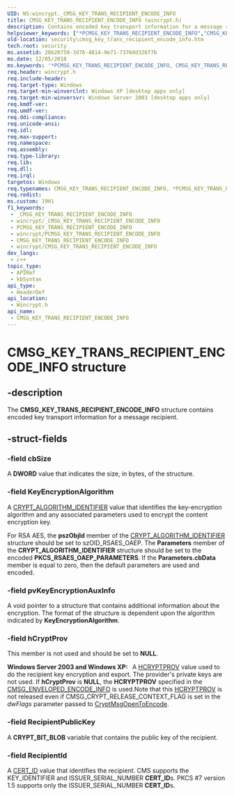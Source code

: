 ```yaml
---
UID: NS:wincrypt._CMSG_KEY_TRANS_RECIPIENT_ENCODE_INFO
title: CMSG_KEY_TRANS_RECIPIENT_ENCODE_INFO (wincrypt.h)
description: Contains encoded key transport information for a message recipient.
helpviewer_keywords: ["*PCMSG_KEY_TRANS_RECIPIENT_ENCODE_INFO","CMSG_KEY_TRANS_RECIPIENT_ENCODE_INFO","CMSG_KEY_TRANS_RECIPIENT_ENCODE_INFO structure [Security]","PCMSG_KEY_TRANS_RECIPIENT_ENCODE_INFO","PCMSG_KEY_TRANS_RECIPIENT_ENCODE_INFO structure pointer [Security]","_crypto2_cmsg_key_trans_recipient_encode_info","security.cmsg_key_trans_recipient_encode_info","wincrypt/CMSG_KEY_TRANS_RECIPIENT_ENCODE_INFO","wincrypt/PCMSG_KEY_TRANS_RECIPIENT_ENCODE_INFO"]
old-location: security\cmsg_key_trans_recipient_encode_info.htm
tech.root: security
ms.assetid: 20b20759-3d76-4814-9e71-7376dd326f7b
ms.date: 12/05/2018
ms.keywords: '*PCMSG_KEY_TRANS_RECIPIENT_ENCODE_INFO, CMSG_KEY_TRANS_RECIPIENT_ENCODE_INFO, CMSG_KEY_TRANS_RECIPIENT_ENCODE_INFO structure [Security], PCMSG_KEY_TRANS_RECIPIENT_ENCODE_INFO, PCMSG_KEY_TRANS_RECIPIENT_ENCODE_INFO structure pointer [Security], _crypto2_cmsg_key_trans_recipient_encode_info, security.cmsg_key_trans_recipient_encode_info, wincrypt/CMSG_KEY_TRANS_RECIPIENT_ENCODE_INFO, wincrypt/PCMSG_KEY_TRANS_RECIPIENT_ENCODE_INFO'
req.header: wincrypt.h
req.include-header: 
req.target-type: Windows
req.target-min-winverclnt: Windows XP [desktop apps only]
req.target-min-winversvr: Windows Server 2003 [desktop apps only]
req.kmdf-ver: 
req.umdf-ver: 
req.ddi-compliance: 
req.unicode-ansi: 
req.idl: 
req.max-support: 
req.namespace: 
req.assembly: 
req.type-library: 
req.lib: 
req.dll: 
req.irql: 
targetos: Windows
req.typenames: CMSG_KEY_TRANS_RECIPIENT_ENCODE_INFO, *PCMSG_KEY_TRANS_RECIPIENT_ENCODE_INFO
req.redist: 
ms.custom: 19H1
f1_keywords:
 - _CMSG_KEY_TRANS_RECIPIENT_ENCODE_INFO
 - wincrypt/_CMSG_KEY_TRANS_RECIPIENT_ENCODE_INFO
 - PCMSG_KEY_TRANS_RECIPIENT_ENCODE_INFO
 - wincrypt/PCMSG_KEY_TRANS_RECIPIENT_ENCODE_INFO
 - CMSG_KEY_TRANS_RECIPIENT_ENCODE_INFO
 - wincrypt/CMSG_KEY_TRANS_RECIPIENT_ENCODE_INFO
dev_langs:
 - c++
topic_type:
 - APIRef
 - kbSyntax
api_type:
 - HeaderDef
api_location:
 - Wincrypt.h
api_name:
 - CMSG_KEY_TRANS_RECIPIENT_ENCODE_INFO
---
```


# CMSG_KEY_TRANS_RECIPIENT_ENCODE_INFO structure


## -description

The <b>CMSG_KEY_TRANS_RECIPIENT_ENCODE_INFO</b> structure contains encoded key transport information for a message recipient.

## -struct-fields

### -field cbSize

A <b>DWORD</b> value that indicates the size, in bytes, of the structure.

### -field KeyEncryptionAlgorithm

A 
						<a href="https://docs.microsoft.com/windows/desktop/api/wincrypt/ns-wincrypt-crypt_algorithm_identifier">CRYPT_ALGORITHM_IDENTIFIER</a> value that identifies the key-encryption algorithm and any associated parameters used to encrypt the content encryption key.

For RSA AES,  the <b>pszObjId</b> member of the <a href="https://docs.microsoft.com/windows/desktop/api/wincrypt/ns-wincrypt-crypt_algorithm_identifier">CRYPT_ALGORITHM_IDENTIFIER</a> structure  should be set to szOID_RSAES_OAEP. The <b>Parameters</b> member of the  <b>CRYPT_ALGORITHM_IDENTIFIER</b> structure should be set to the encoded <b>PKCS_RSAES_OAEP_PARAMETERS</b>. If the <b>Parameters.cbData</b> member is equal to zero, then the default parameters are used and encoded.

### -field pvKeyEncryptionAuxInfo

A void pointer to a structure that contains additional information about the encryption. The format of the structure is dependent upon the algorithm indicated by <b>KeyEncryptionAlgorithm</b>.

### -field hCryptProv

This member is not used and should be set to <b>NULL</b>.

<b>Windows Server 2003 and Windows XP:  </b> A <a href="https://docs.microsoft.com/windows/desktop/SecCrypto/hcryptprov">HCRYPTPROV</a> value used to do the recipient key encryption and export. The provider's private keys are not used. If <b>hCryptProv</b> is <b>NULL</b>, the <b>HCRYPTPROV</b> specified in the 
<a href="https://docs.microsoft.com/windows/desktop/api/wincrypt/ns-wincrypt-cmsg_enveloped_encode_info">CMSG_ENVELOPED_ENCODE_INFO</a> is used.Note that this <a href="https://docs.microsoft.com/windows/desktop/SecCrypto/hcryptprov">HCRYPTPROV</a> is not released even if CMSG_CRYPT_RELEASE_CONTEXT_FLAG is set in the <i>dwFlags</i> parameter passed to <a href="https://docs.microsoft.com/windows/desktop/api/wincrypt/nf-wincrypt-cryptmsgopentoencode">CryptMsgOpenToEncode</a>.

### -field RecipientPublicKey

A <b>CRYPT_BIT_BLOB</b> variable that contains the public key of the recipient.

### -field RecipientId

A <a href="https://docs.microsoft.com/windows/desktop/api/wincrypt/ns-wincrypt-cert_id">CERT_ID</a> value that identifies the recipient. CMS supports the KEY_IDENTIFIER and ISSUER_SERIAL_NUMBER <b>CERT_ID</b>s. PKCS #7 version 1.5 supports only the ISSUER_SERIAL_NUMBER <b>CERT_ID</b>s.

